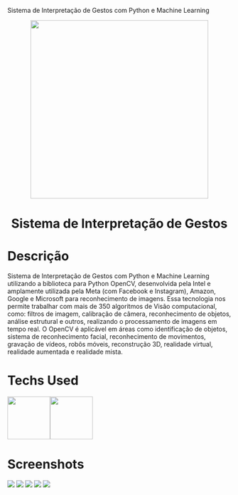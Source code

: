 
 Sistema de Interpretação de Gestos com Python e Machine Learning
<div align="center">
    <img src="https://i.imgur.com/ytL2dBF.png" width="400px">
    <h1>Sistema de Interpretação de Gestos</h1>
</div>
     
  <!--<p align="center">
  <a href="https://skillicons.dev">
    <img src="https://skillicons.dev/icons?i=py,django,flask,mongodb,sqlite" />
  </a>
</p-->



# Descrição
Sistema de Interpretação de Gestos com Python e Machine Learning utilizando a biblioteca para Python OpenCV, desenvolvida pela Intel e amplamente utilizada pela Meta (com Facebook e Instagram), Amazon, Google e Microsoft para reconhecimento de imagens. Essa tecnologia nos permite trabalhar com mais de 350 algoritmos de Visão computacional, como: filtros de imagem, calibração de câmera, reconhecimento de objetos, análise estrutural e outros, realizando o processamento de imagens em tempo real. O OpenCV é aplicável em áreas como identificação de objetos, sistema de reconhecimento facial, reconhecimento de movimentos, gravação de vídeos, robôs móveis, reconstrução 3D, realidade virtual, realidade aumentada e realidade mista.

 

# Techs Used
 <img src="http://cdn.jsdelivr.net/gh/devicons/devicon/icons/python/python-original.svg" height="96" width="96px" /><img src="https://cdn.jsdelivr.net/gh/devicons/devicon/icons/opencv/opencv-original-wordmark.svg" height="96" width="96px" />



# Screenshots
  <img src="https://i.imgur.com/zvTHFPX.png">
  <img src="https://i.imgur.com/Mp8Zdps.png"> 
  <img src="https://i.imgur.com/phLrlJL.png"> 
  <img src="https://i.imgur.com/YMWUukW.png"> 
  <img src="https://i.imgur.com/HZbK43b.png">
  
  
  

